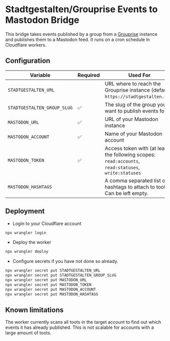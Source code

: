 # Stadtgestalten/Grouprise Events to Mastodon Bridge

This bridge takes events published by a group from a [Grouprise](https://grouprise.org/) instance
and publishes them to a Mastodon feed. It runs on a cron schedule in Cloudflare workers.

## Configuration

| Variable           | Required | Used For |
|--------------------|----------|----------|
|`STADTGESTALTEN_URL`|          |URL where to reach the Grouprise instance (default: `https://stadtgestalten.org`) |
| `STADTGESTALTEN_GROUP_SLUG` | ✅ | The slug of the group you want to publish events for |
| `MASTODON_URL`              | ✅ | URL of your Mastodon instance |
| `MASTODON_ACCOUNT`          | ✅ | Name of your Mastodon account |
| `MASTODON_TOKEN`            | ✅ | Access token with (at least) the following scopes: `read:accounts`, `read:statuses`, `write:statuses` |
| `MASTODON_HASHTAGS`         |   | A comma separated list of hashtags to attach to toots. Can be left empty.

## Deployment

* Login to your Cloudflare account

```sh
npx wrangler login
```

* Deploy the worker 

```sh
npx wrangler deploy
```

* Configure secrets if you have not done so already.

```sh
npx wrangler secret put STADTGESTALTEN_URL
npx wrangler secret put STADTGESTALTEN_GROUP_SLUG
npx wrangler secret put MASTODON_URL
npx wrangler secret put MASTODON_TOKEN
npx wrangler secret put MASTODON_ACCOUNT
npx wrangler secret put MASTODON_HASHTAGS
```

## Known limitations

The worker currently scans all toots in the target account to find out which 
events it has already published. This is not scalable for accounts with a
large amount of toots.